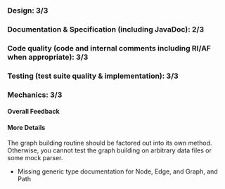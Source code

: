 ### Design: 3/3

### Documentation & Specification (including JavaDoc): 2/3

### Code quality (code and internal comments including RI/AF when appropriate): 3/3

### Testing (test suite quality & implementation): 3/3

### Mechanics: 3/3

#### Overall Feedback

#### More Details
The graph building routine should be factored out into its own method.
Otherwise, you cannot test the graph building on arbitrary data files or some
mock parser.

- Missing generic type documentation for Node, Edge, and Graph, and Path
